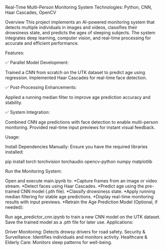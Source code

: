 Real-Time Multi-Person Monitoring System
Technologies: Python, CNN, Haar Cascades, OpenCV

Overview
This project implements an AI-powered monitoring system that detects multiple individuals in images and videos, classifies their drowsiness state, and predicts the ages of sleeping subjects. The system integrates deep learning, computer vision, and real-time processing for accurate and efficient performance.

Features:

✅ Parallel Model Development:

Trained a CNN from scratch on the UTK dataset to predict age using regression.
Implemented Haar Cascades for real-time face detection.

✅ Post-Processing Enhancements:

Applied a running median filter to improve age prediction accuracy and stability.


✅ System Integration:

Combined CNN age predictions with face detection to enable multi-person monitoring.
Provided real-time input previews for instant visual feedback.



Usage:

Install Dependencies Manually:
Ensure you have the required libraries installed:


pip install torch torchvision torchaudio opencv-python numpy matplotlib


Run the Monitoring System:

Open and execute main.ipynb to:
*Capture frames from an image or video stream.
*Detect faces using Haar Cascades.
*Predict age using the pre-trained CNN model (.pth file).
*Classify drowsiness state.
*Apply running median filtering for stable age predictions.
*Display real-time monitoring results with input previews.
*Retrain the Age Prediction Model (Optional, if needed):

Run age_predictor_cnn.ipynb to train a new CNN model on the UTK dataset.
Save the trained model as a .pth file for later use.
Applications:

Driver Monitoring: Detects drowsy drivers for road safety.
Security & Surveillance: Identifies individuals and monitors activity.
Healthcare & Elderly Care: Monitors sleep patterns for well-being.

